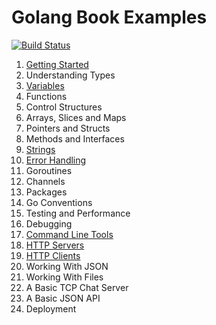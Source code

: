 # Golang Book Examples

[![Build Status](https://travis-ci.org/shapeshed/golang-book-examples.svg?branch=master)](https://travis-ci.org/shapeshed/golang-book-examples)

1. [Getting Started][1]
2. Understanding Types
3. [Variables][3]
4. Functions
5. Control Structures
6. Arrays, Slices and Maps
7. Pointers and Structs
8. Methods and Interfaces
9. [Strings][9]
10. [Error Handling][10]
11. Goroutines
12. Channels
13. Packages
14. Go Conventions
15. Testing and Performance
16. Debugging
17. [Command Line Tools][17] 
18. [HTTP Servers][18]
19. [HTTP Clients][19]
20. Working With JSON
21. Working With Files
21. A Basic TCP Chat Server
22. A Basic JSON API
23. Deployment

[1]: hour01
[2]: hour02
[3]: hour03
[4]: hour04
[5]: hour05
[6]: hour06
[7]: hour07
[8]: hour08
[9]: hour09
[10]: hour10
[11]: hour11
[12]: hour12
[13]: hour13
[14]: hour14
[15]: hour15
[16]: hour16
[17]: hour17
[18]: hour18
[19]: hour19
[20]: hour20
[21]: hour21
[22]: hour22
[23]: hour23
[24]: hour24
